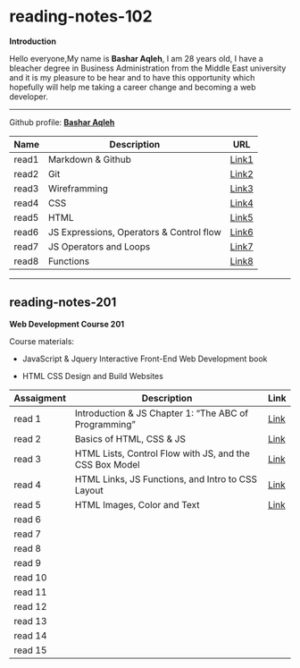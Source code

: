 # reading-notes-102

<!-- Intro -->

**Introduction**

Hello everyone,My name is **Bashar Aqleh**, I am 28 years old, I have a bleacher degree in Business Administration from the Middle East university and it is my pleasure to be hear and to have this opportunity which hopefully will help me taking a career change and becoming a web developer.

---

Github profile: [**Bashar Aqleh**](https://github.com/B-AQ)

<!-- Table 102 -->

| Name | Description | URL |
| --- | --- | --- |
| read1 | Markdown & Github | [Link1](https://b-aq.github.io/reading-notes/102/read1) |
| read2 | Git | [Link2](https://b-aq.github.io/reading-notes/102/read2) |
| read3 | Wireframming | [Link3](https://b-aq.github.io/reading-notes/102/read3) |
| read4 | CSS | [Link4](https://b-aq.github.io/reading-notes/102/read4) |
| read5 | HTML | [Link5](https://b-aq.github.io/reading-notes/102/read5) |
| read6 | JS Expressions, Operators & Control flow | [Link6](https://b-aq.github.io/reading-notes/102/read6) |
| read7 | JS Operators and Loops | [Link7](https://b-aq.github.io/reading-notes/102/read7) |
| read8 | Functions | [Link8](https://b-aq.github.io/reading-notes/102/read8) |

---

<!-- Table 201 -->

## reading-notes-201

**Web Development Course 201**

Course materials:

- JavaScript & Jquery Interactive Front-End Web Development book

- HTML CSS Design and Build Websites

| Assaigment | Description | Link |
| - | - |- |
| read 1 |Introduction & JS Chapter 1: “The ABC of Programming” |[Link](201/read1.md)|
| read 2 |Basics of HTML, CSS & JS|[Link](201/read2.md)|
| read 3 |HTML Lists, Control Flow with JS, and the CSS Box Model|[Link](201/read3.md)|
| read 4 |HTML Links, JS Functions, and Intro to CSS Layout|[Link](201/read4.md)|
| read 5 |HTML Images, Color and Text|[Link](201/read5.md)|
| read 6 |||
| read 7 |||
| read 8 |||
| read 9 |||
| read 10 |||
| read 11 |||
| read 12 |||
| read 13 |||
| read 14 |||
| read 15 |||
